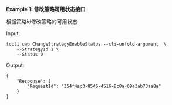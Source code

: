 **Example 1: 修改策略可用状态接口**

根据策略id修改策略的可用状态

Input: 

```
tccli cwp ChangeStrategyEnableStatus --cli-unfold-argument  \
    --StrategyId 1 \
    --Status 0
```

Output: 
```
{
    "Response": {
        "RequestId": "354f4ac3-8546-4516-8c8a-69e3ab73aa8a"
    }
}
```

